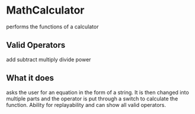 # MathCalculator
performs the functions of a calculator

## Valid Operators
add
subtract
multiply
divide
power

## What it does
asks the user for an equation in the form of a string. It is then changed into multiple parts and the operator is put through a switch to calculate the function. Ability for replayability and can show all valid operators.
